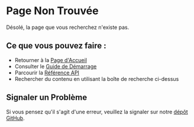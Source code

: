 # Page Non Trouvée

Désolé, la page que vous recherchez n'existe pas.

## Ce que vous pouvez faire :

- Retourner à la [Page d'Accueil](/fr/)
- Consulter le [Guide de Démarrage](/fr/guide/README.md)
- Parcourir la [Référence API](/fr/api/README.md)
- Rechercher du contenu en utilisant la boîte de recherche ci-dessus

## Signaler un Problème

Si vous pensez qu'il s'agit d'une erreur, veuillez la signaler sur notre [dépôt GitHub](https://github.com/Hexecoder/Hexemanual).